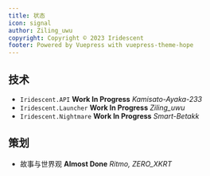 ```yaml
---
title: 状态
icon: signal
author: Ziling_uwu
copyright: Copyright © 2023 Iridescent
footer: Powered by Vuepress with vuepress-theme-hope
---
```


## 技术

- `Iridescent.API` **Work In Progress** *Kamisato-Ayaka-233*
- `Iridescent.Launcher` **Work In Progress** *Ziling_uwu*
- `Iridescent.Nightmare` **Work In Progress** *Smart-Betakk*

## 策划

- 故事与世界观 **Almost Done** *Ritmo, ZERO_XKRT*